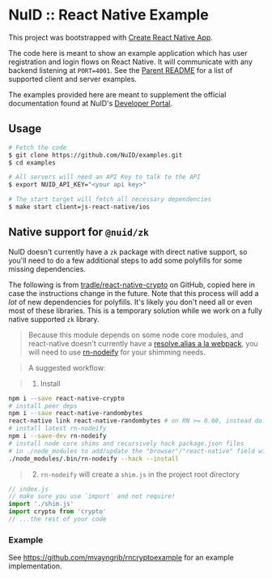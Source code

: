 # NuID :: React Native Example

This project was bootstrapped with [Create React Native
App](https://www.npmjs.com/package/create-react-native-app).

The code here is meant to show an example application which has user
registration and login flows on React Native. It will communicate with any
backend listening at `PORT=4001`. See the [Parent README](../README.md) for a
list of supported client and server examples.

The examples provided here are meant to supplement the official documentation
found at NuID's [Developer Portal](https://portal.nuid.io/docs).

## Usage

``` bash
# Fetch the code
$ git clone https://github.com/NuID/examples.git
$ cd examples

# All servers will need an API Key to talk to the API
$ export NUID_API_KEY="<your api key>"

# The start target will fetch all necessary dependencies
$ make start client=js-react-native/ios
```

## Native support for `@nuid/zk`

NuID doesn't currently have a `zk` package with direct native support, so you'll
need to do a few additional steps to add some polyfills for some missing
dependencies.

The following is from
[tradle/react-native-crypto](https://github.com/tradle/react-native-crypto) on
GitHub, copied here in case the instructions change in the future. Note that
this process will add a _lot_ of new dependencies for polyfills. It's likely you
don't need all or even most of these libraries. This is a temporary solution
while we work on a fully native supported `zk` library.

> Because this module depends on some node core modules, and react-native doesn't currently have a [resolve.alias a la webpack](https://productpains.com/post/react-native/packager-support-resolvealias-ala-webpack), you will need to use [rn-nodeify](https://github.com/tradle/rn-nodeify) for your shimming needs.

> A suggested workflow:

> 1. Install

  ```sh
  npm i --save react-native-crypto
  # install peer deps
  npm i --save react-native-randombytes
  react-native link react-native-randombytes # on RN >= 0.60, instead do: cd iOS && pod install
  # install latest rn-nodeify
  npm i --save-dev rn-nodeify
  # install node core shims and recursively hack package.json files
  # in ./node_modules to add/update the "browser"/"react-native" field with relevant mappings
  ./node_modules/.bin/rn-nodeify --hack --install
  ```

> 2. `rn-nodeify` will create a `shim.js` in the project root directory

  ```js
  // index.js
  // make sure you use `import` and not require!  
  import './shim.js'
  import crypto from 'crypto'
  // ...the rest of your code
  ```

### Example

See https://github.com/mvayngrib/rncryptoexample for an example implementation.
